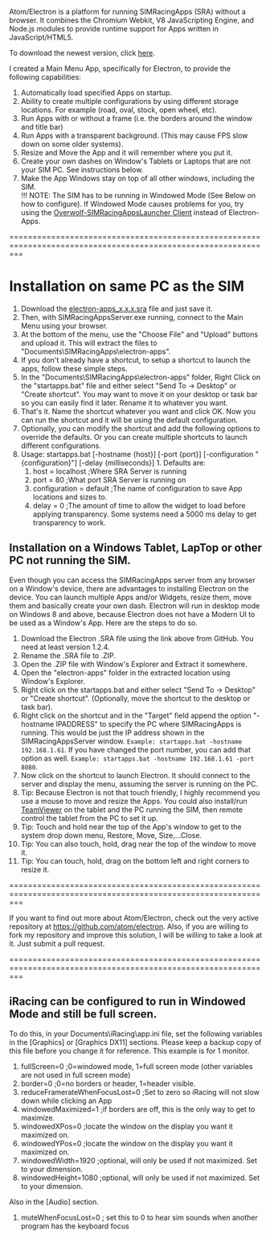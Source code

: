 Atom/Electron is a platform for running SIMRacingApps (SRA) without a browser.
It combines the Chromium Webkit, V8 JavaScripting Engine, and Node.js
modules to provide runtime support for Apps written in JavaScript/HTML5.

To download the newest version, click [here](https://github.com/SIMRacingApps/SIMRacingAppsElectron/releases/latest).

I created a Main Menu App, specifically for Electron, to provide the following capabilities:

1. Automatically load specified Apps on startup.
2. Ability to create multiple configurations by using different storage locations. 
     For example (road, oval, stock, open wheel, etc).
3. Run Apps with or without a frame (i.e. the borders around the window and title bar)
4. Run Apps with a transparent background. (This may cause FPS slow down on some older systems).
5. Resize and Move the App and it will remember where you put it.
6. Create your own dashes on Window's Tablets or Laptops that are not your SIM PC. See instructions below.
7. Make the App Windows stay on top of all other windows, including the SIM.<br />
   !!! NOTE: The SIM has to be running in Windowed Mode (See Below on how to configure).
   If Windowed Mode causes problems for you, try using the [Overwolf-SIMRacingAppsLauncher Client](https://github.com/SIMRacingApps/SIMRacingAppsOverwolf) instead of Electron-Apps.

===============================================================================================================

# Installation on same PC as the SIM

1. Download the [electron-apps_x.x.x.sra](https://github.com/SIMRacingApps/SIMRacingAppsElectron/releases/latest) 
   file and just save it. 
2. Then, with SIMRacingAppsServer.exe running, connect to the Main Menu using your browser.
3. At the bottom of the menu, use the "Choose File" and "Upload" buttons and upload it.
   This will extract the files to "Documents\SIMRacingApps\electron-apps".
4. If you don't already have a shortcut, to setup a shortcut to launch the apps, follow these simple steps.
  1. In the "Documents\SIMRacingApps\electron-apps" folder, 
     Right Click on the "startapps.bat" file and either select "Send To -> Desktop" or "Create shortcut".
     You may want to move it on your desktop or task bar so you can easily find it later.
     Rename it to whatever you want.
  2. That's it. Name the shortcut whatever you want and click OK.
     Now you can run the shortcut and it will be using the default configuration.
5. Optionally, you can modify the shortcut and add the following options to override the defaults. Or you can create multiple shortcuts to launch different configurations.
  1. Usage: startapps.bat \[-hostname {host}] \[-port {port}] \[-configuration "{configuration}"] \[-delay {milliseconds}]
    1. Defaults are:
      1.   host            = localhost    ;Where SRA Server is running
      2.   port            = 80           ;What port SRA Server is running on
      3.   configuration   = default      ;The name of configuration to save App locations and sizes to.
      4.   delay           = 0            ;The amount of time to allow the widget to load before applying transparency. Some systems need a 5000 ms delay to get transparency to work.

## Installation on a Windows Tablet, LapTop or other PC not running the SIM.

Even though you can access the SIMRacingApps server from any browser on a Window's device,
there are advantages to installing Electron on the device. 
You can launch multiple Apps and/or Widgets, resize them, move them and basically create your own dash.
Electron will run in desktop mode on Windows 8 and above, because Electron does not have a Modern UI to be used as a Window's App.
Here are the steps to do so.

1. Download the Electron .SRA file using the link above from GitHub. You need at least version 1.2.4.
1. Rename the .SRA file to .ZIP.
1. Open the .ZIP file with Window's Explorer and Extract it somewhere.
1. Open the "electron-apps" folder in the extracted location using Window's Explorer.
1. Right click on the startapps.bat and either select "Send To -> Desktop" or "Create shortcut". (Optionally, move the shortcut to the desktop or task bar).
1. Right click on the shortcut and in the "Target" field append the option "-hostname IPADDRESS" to specify the PC where SIMRacingApps is running. This would be just the IP address shown in the SIMRacingAppsServer window.
``Example: startapps.bat -hostname 192.168.1.61``. If you have changed the port number, you can add that option as well. ``Example: startapps.bat -hostname 192.168.1.61 -port 8080``.
1. Now click on the shortcut to launch Electron. It should connect to the server and display the menu, assuming the server is running on the PC.
  1. Tip: Because Electron is not that touch friendly, I highly recommend you use a mouse to move and resize the Apps. 
     You could also install/run [TeamViewer](http://www.teamviewer.com) on the tablet and the PC running the SIM, then remote control the tablet from the PC to set it up.
  1. Tip: Touch and hold near the top of the App's window to get to the system drop down menu, Restore, Move, Size,...Close. 
  1. Tip: You can also touch, hold, drag near the top of the window to move it. 
  1. Tip: You can touch, hold, drag on the bottom left and right corners to resize it.
          
===============================================================================================================

If you want to find out more about Atom/Electron, check out the very active repository at https://github.com/atom/electron. Also, if you are willing to fork my repository and improve this solution, I will be willing to take a look at it. Just submit a pull request.

===============================================================================================================

## iRacing can be configured to run in Windowed Mode and still be full screen.

To do this, in your Documents\iRacing\app.ini file, 
set the following variables in the [Graphics] or [Graphics DX11] sections. 
Please keep a backup copy of this file before you change it for reference.
This example is for 1 monitor.

1. fullScreen=0                   ;0=windowed mode, 1=full screen mode (other variables are not used in full screen mode)
1. border=0                       ;0=no borders or header, 1=header visible.
1. reduceFramerateWhenFocusLost=0 ;Set to zero so iRacing will not slow down while clicking an App
1. windowedMaximized=1            ;if borders are off, this is the only way to get to maximize.
1. windowedXPos=0                 ;locate the window on the display you want it maximized on.
1. windowedYPos=0                 ;locate the window on the display you want it maximized on.
1. windowedWidth=1920             ;optional, will only be used if not maximized. Set to your dimension.
1. windowedHeight=1080            ;optional, will only be used if not maximized. Set to your dimension.

Also in the [Audio] section.

1. muteWhenFocusLost=0            ; set this to 0 to hear sim sounds when another program has the keyboard focus


